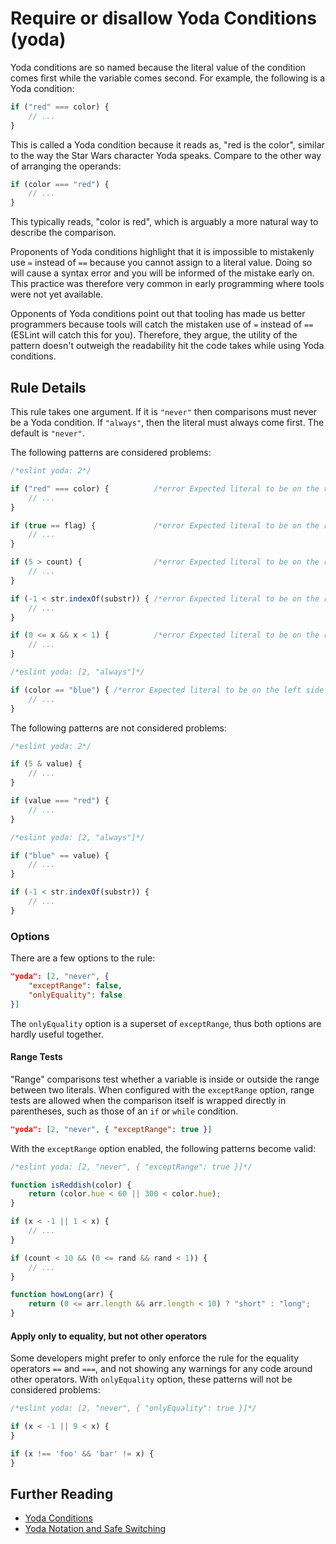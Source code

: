 # Require or disallow Yoda Conditions (yoda)

Yoda conditions are so named because the literal value of the condition comes first while the variable comes second. For example, the following is a Yoda condition:

```js
if ("red" === color) {
    // ...
}
```

This is called a Yoda condition because it reads as, "red is the color", similar to the way the Star Wars character Yoda speaks. Compare to the other way of arranging the operands:

```js
if (color === "red") {
    // ...
}
```

This typically reads, "color is red", which is arguably a more natural way to describe the comparison.

Proponents of Yoda conditions highlight that it is impossible to mistakenly use `=` instead of `==` because you cannot assign to a literal value. Doing so will cause a syntax error and you will be informed of the mistake early on. This practice was therefore very common in early programming where tools were not yet available.

Opponents of Yoda conditions point out that tooling has made us better programmers because tools will catch the mistaken use of `=` instead of `==` (ESLint will catch this for you). Therefore, they argue, the utility of the pattern doesn't outweigh the readability hit the code takes while using Yoda conditions.

## Rule Details

This rule takes one argument. If it is `"never"` then comparisons must never be a Yoda condition. If `"always"`, then the literal must always come first. The default is `"never"`.

The following patterns are considered problems:

```js
/*eslint yoda: 2*/

if ("red" === color) {          /*error Expected literal to be on the right side of ===.*/
    // ...
}

if (true == flag) {             /*error Expected literal to be on the right side of ==.*/
    // ...
}

if (5 > count) {                /*error Expected literal to be on the right side of >.*/
    // ...
}

if (-1 < str.indexOf(substr)) { /*error Expected literal to be on the right side of <.*/
    // ...
}

if (0 <= x && x < 1) {          /*error Expected literal to be on the right side of <=.*/
    // ...
}
```

```js
/*eslint yoda: [2, "always"]*/

if (color == "blue") { /*error Expected literal to be on the left side of ==.*/
    // ...
}
```


The following patterns are not considered problems:

```js
/*eslint yoda: 2*/

if (5 & value) {
    // ...
}

if (value === "red") {
    // ...
}
```

```js
/*eslint yoda: [2, "always"]*/

if ("blue" == value) {
    // ...
}

if (-1 < str.indexOf(substr)) {
    // ...
}
```

### Options

There are a few options to the rule:

```json
"yoda": [2, "never", {
    "exceptRange": false,
    "onlyEquality": false
}]
```

The `onlyEquality` option is a superset of `exceptRange`, thus both options are hardly useful together.

#### Range Tests

"Range" comparisons test whether a variable is inside or outside the range between two literals. When configured with the `exceptRange` option, range tests are allowed when the comparison itself is wrapped directly in parentheses, such as those of an `if` or `while` condition.

```json
"yoda": [2, "never", { "exceptRange": true }]
```

With the `exceptRange` option enabled, the following patterns become valid:

```js
/*eslint yoda: [2, "never", { "exceptRange": true }]*/

function isReddish(color) {
    return (color.hue < 60 || 300 < color.hue);
}

if (x < -1 || 1 < x) {
    // ...
}

if (count < 10 && (0 <= rand && rand < 1)) {
    // ...
}

function howLong(arr) {
    return (0 <= arr.length && arr.length < 10) ? "short" : "long";
}
```

#### Apply only to equality, but not other operators

Some developers might prefer to only enforce the rule for the equality operators `==` and `===`, and not showing any warnings for any code around other operators. With `onlyEquality` option, these patterns will not be considered problems:

```js
/*eslint yoda: [2, "never", { "onlyEquality": true }]*/

if (x < -1 || 9 < x) {
}

if (x !== 'foo' && 'bar' != x) {
}
```

## Further Reading

* [Yoda Conditions](http://en.wikipedia.org/wiki/Yoda_conditions)
* [Yoda Notation and Safe Switching](http://thomas.tuerke.net/on/design/?with=1249091668#msg1146181680)
